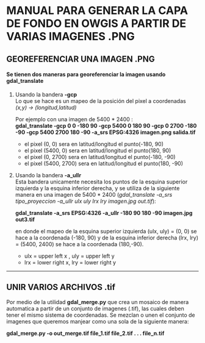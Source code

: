 # MANUAL PARA GENERAR LA CAPA DE FONDO EN OWGIS  A PARTIR DE VARIAS IMAGENES .PNG

## GEOREFERENCIAR UNA IMAGEN .PNG
#### Se tienen dos maneras para georeferenciar la imagen usando __gdal_translate__
1. Usando la bandera __-gcp__  
Lo que se hace es un mapeo de la posición del pixel a coordenadas _(x,y) -> (longitud,latitud)_

   Por ejemplo con una imagen de 5400 * 2400 :  
   __gdal_translate -gcp 0 0 -180 90 -gcp 5400 0 180 90 -gcp 0 2700 -180 -90 -gcp 5400 2700 180 -90 -a_srs EPSG:4326 imagen.png salida.tif__  
   * el pixel (0, 0)       sera en latitud/longitud el punto(-180, 90)
   * el pixel (5400, 0)    sera en latitud/longitud el punto(180, 90)
   * el pixel (0, 2700)    sera en latitud/longitud el punto(-180, -90)
   * el pixel (5400, 2700) sera en latitud/longitud el punto(180, -90)
2. Usando la bandera __-a_ullr__  
   Esta bandera unicamente necesita los puntos de la esquina superior izquierda y la esquina inferior derecha, y se utiliza de    la siguiente manera en una imagen de 5400 * 2400 (_gdal_translate -a_srs tipo_proyeccion -a_ullr ulx uly lrx lry imagen.jpg out.tif_):
   
   __gdal_translate -a_srs EPSG:4326 -a_ullr -180 90 180 -90 imagen.jpg out3.tif__
   
   en donde el mapeo de la esquina superior izquierda (ulx, uly) = (0, 0) se hace a la coordenada (-180, 90) y de la esquina      inferior derecha (lrx, lry) = (5400, 2400) se hace a la coordenada (180,-90).  
   * ulx = upper left x , uly = upper left y
   * lrx = lower right x, lry = lower right y
-------------------------------
## UNIR VARIOS ARCHIVOS .tif

Por medio de la utilidad __gdal_merge.py__ que crea un mosaico de manera automatica a partir de un conjunto de imagenes (.tif), las cuales deben tener el mismo sistema de coordenadas. Se mezclan o unen el conjunto de imagenes que queremos manjear como una sola de la siguiente manera:

   __gdal_merge.py -o out_merge.tif file_1.tif file_2.tif . . . file_n.tif__


